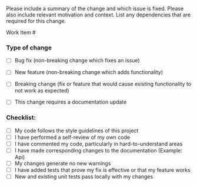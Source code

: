 Please include a summary of the change and which issue is fixed. Please also include relevant motivation and context. List any dependencies that are required for this change.

Work Item #

### Type of change

- [ ] Bug fix (non-breaking change which fixes an issue)
- [ ] New feature (non-breaking change which adds functionality)
- [ ] Breaking change (fix or feature that would cause existing functionality to not work as expected)
- [ ] This change requires a documentation update


### Checklist:

- [ ] My code follows the style guidelines of this project
- [ ] I have performed a self-review of my own code
- [ ] I have commented my code, particularly in hard-to-understand areas
- [ ] I have made corresponding changes to the documentation (Example: Api)
- [ ] My changes generate no new warnings
- [ ] I have added tests that prove my fix is effective or that my feature works
- [ ] New and existing unit tests pass locally with my changes